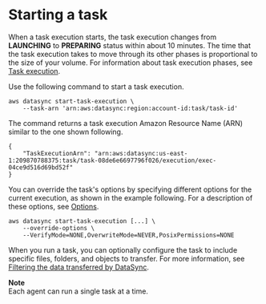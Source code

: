 # Starting a task<a name="start-task-execution"></a>

When a task execution starts, the task execution changes from **LAUNCHING** to **PREPARING** status within about 10 minutes\. The time that the task execution takes to move through its other phases is proportional to the size of your volume\. For information about task execution phases, see [Task execution](how-datasync-works.md#task-executions)\.

Use the following command to start a task execution\.

```
aws datasync start-task-execution \
    --task-arn 'arn:aws:datasync:region:account-id:task/task-id'
```

The command returns a task execution Amazon Resource Name \(ARN\) similar to the one shown following\.

```
{ 
    "TaskExecutionArn": "arn:aws:datasync:us-east-1:209870788375:task/task-08de6e6697796f026/execution/exec-04ce9d516d69bd52f"
}
```

You can override the task's options by specifying different options for the current execution, as shown in the example following\. For a description of these options, see [Options](API_Options.md)\.

```
aws datasync start-task-execution [...] \
    --override-options \
    --VerifyMode=NONE,OverwriteMode=NEVER,PosixPermissions=NONE
```

When you run a task, you can optionally configure the task to include specific files, folders, and objects to transfer\. For more information, see [Filtering the data transferred by DataSync](filtering.md)\.

**Note**  
Each agent can run a single task at a time\.